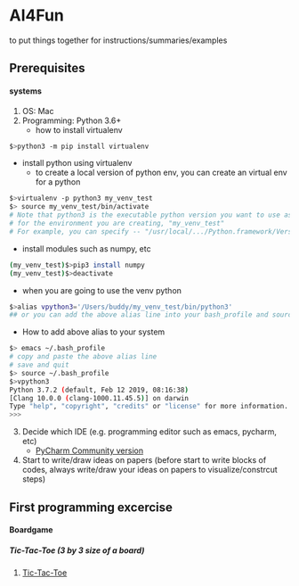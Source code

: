 
# AI4Fun
to put things together for instructions/summaries/examples

## Prerequisites
#### systems
1. OS: Mac
2. Programming: Python 3.6+
   - how to install virtualenv
```sh
$>python3 -m pip install virtualenv
```
   - install python using virtualenv
      - to create a local version of python env, you can create an virtual env for a python
```sh
$>virtualenv -p python3 my_venv_test
$> source my_venv_test/bin/activate
# Note that python3 is the executable python version you want to use as a default 
# for the environment you are creating, "my_venv_test"
# For example, you can specify -- "/usr/local/.../Python.framework/Versions/3.7/bin/python3" instead of python3
 ``` 
   - install modules such as numpy, etc
```sh
(my_venv_test)$>pip3 install numpy
(my_venv_test)$>deactivate
```
   - when you are going to use the venv python
```sh
$>alias vpython3='/Users/buddy/my_venv_test/bin/python3'
## or you can add the above alias line into your bash_profile and source
```
   - How to add above alias to your system
```sh
$> emacs ~/.bash_profile
# copy and paste the above alias line
# save and quit
$> source ~/.bash_profile
$>vpython3
Python 3.7.2 (default, Feb 12 2019, 08:16:38)
[Clang 10.0.0 (clang-1000.11.45.5)] on darwin
Type "help", "copyright", "credits" or "license" for more information.
>>>
```

3. Decide which IDE (e.g. programming editor such as emacs, pycharm, etc)
   - [PyCharm Community version](https://www.jetbrains.com/pycharm/)
4. Start to write/draw ideas on papers (before start to write blocks of codes, always write/draw your ideas on papers to visualize/constrcut steps)

## First programming excercise
#### Boardgame
##### Tic-Tac-Toe (3 by 3 size of a board)
1. [Tic-Tac-Toe](boardGames/README.md)
